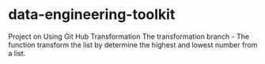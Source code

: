 # data-engineering-toolkit

Project on Using Git Hub 
Transformation
The transformation branch - The function transform the list by determine the highest and lowest number from a list.


